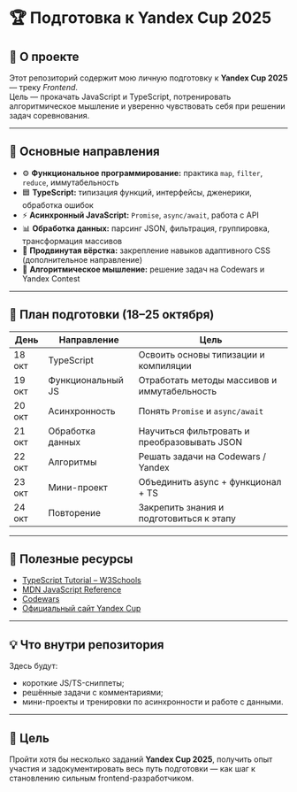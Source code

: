 # 🏆 Подготовка к Yandex Cup 2025

## 📘 О проекте  
Этот репозиторий содержит мою личную подготовку к **Yandex Cup 2025** — треку *Frontend*.  
Цель — прокачать JavaScript и TypeScript, потренировать алгоритмическое мышление и уверенно чувствовать себя при решении задач соревнования.

---

## 🧩 Основные направления
- ⚙️ **Функциональное программирование:** практика `map`, `filter`, `reduce`, иммутабельность  
- 🟦 **TypeScript:** типизация функций, интерфейсы, дженерики, обработка ошибок  
- ⚡ **Асинхронный JavaScript:** `Promise`, `async/await`, работа с API  
- 📊 **Обработка данных:** парсинг JSON, фильтрация, группировка, трансформация массивов  
- 🎨 **Продвинутая вёрстка:** закрепление навыков адаптивного CSS (дополнительное направление)  
- 🧠 **Алгоритмическое мышление:** решение задач на Codewars и Yandex Contest  

---

## 📅 План подготовки (18–25 октября)
| День | Направление | Цель |
|------|--------------|------|
| 18 окт | TypeScript | Освоить основы типизации и компиляции |
| 19 окт | Функциональный JS | Отработать методы массивов и иммутабельность |
| 20 окт | Асинхронность | Понять `Promise` и `async/await` |
| 21 окт | Обработка данных | Научиться фильтровать и преобразовывать JSON |
| 22 окт | Алгоритмы | Решать задачи на Codewars / Yandex |
| 23 окт | Мини-проект | Объединить async + функционал + TS |
| 24 окт | Повторение | Закрепить знания и подготовиться к этапу |

---

## 🔗 Полезные ресурсы
- [TypeScript Tutorial – W3Schools](https://www.w3schools.com/typescript/)  
- [MDN JavaScript Reference](https://developer.mozilla.org/ru/docs/Web/JavaScript)  
- [Codewars](https://www.codewars.com/)  
- [Официальный сайт Yandex Cup](https://yandex.com/cup/)

---

## 💡 Что внутри репозитория
Здесь будут:
- короткие JS/TS-сниппеты;  
- решённые задачи с комментариями;  
- мини-проекты и тренировки по асинхронности и работе с данными.

---

## 🚀 Цель
Пройти хотя бы несколько заданий **Yandex Cup 2025**, получить опыт участия и задокументировать весь путь подготовки — как шаг к становлению сильным frontend-разработчиком.
